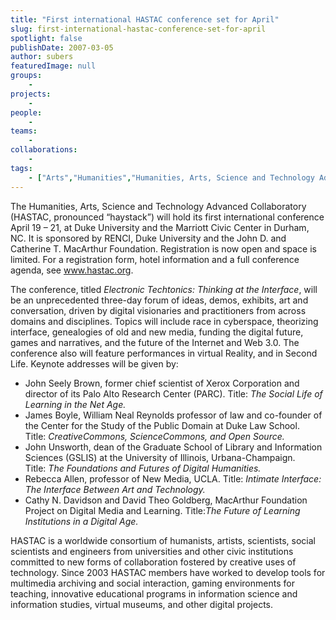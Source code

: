 ```yaml
---
title: "First international HASTAC conference set for April"
slug: first-international-hastac-conference-set-for-april
spotlight: false
publishDate: 2007-03-05
author: subers
featuredImage: null
groups:
    - 
projects:
    - 
people:
    - 
teams: 
    - 
collaborations:
    - 
tags:
    - ["Arts","Humanities","Humanities, Arts, Science and Technology Advanced Collaboratory (HASTAC)"]
---
```

The Humanities, Arts, Science and Technology Advanced Collaboratory (HASTAC, pronounced “haystack”) will hold its first international conference April 19 – 21, at Duke University and the Marriott Civic Center in Durham, NC. It is sponsored by RENCI, Duke University and the John D. and Catherine T. MacArthur Foundation. Registration is now open and space is limited. For a registration form, hotel information and a full conference agenda, see <a href="http://www.hastac.org/" target="_blank">www.hastac.org</a>.

<!--more-->
The conference, titled <em>Electronic Techtonics: Thinking at the Interface</em>, will be an unprecedented three-day forum of ideas, demos, exhibits, art and conversation, driven by digital visionaries and practitioners from across domains and disciplines. Topics will include race in cyberspace, theorizing interface, genealogies of old and new media, funding the digital future, games and narratives, and the future of the Internet and Web 3.0. The conference also will feature performances in virtual Reality, and in Second Life.
Keynote addresses will be given by:
<ul>
	<li>John Seely Brown, former chief scientist of Xerox Corporation and director of its Palo Alto Research Center (PARC). Title: <em>The Social Life of Learning in the Net Age.</em></li>
	<li>James Boyle, William Neal Reynolds professor of law and co-founder of the Center for the Study of the Public Domain at Duke Law School. Title: <em>Creative</em><em>Commons</em><em>, </em><em>Science</em><em>Commons</em><em>, and Open Source.</em></li>
	<li>John Unsworth, dean of the Graduate School of Library and Information Sciences (GSLIS) at the University of Illinois, Urbana-Champaign. Title: <em>The Foundations and Futures of Digital Humanities.</em></li>
	<li>Rebecca Allen, professor of New Media, UCLA. Title: <em>Intimate Interface: The Interface Between Art and Technology.</em></li>
	<li>Cathy N. Davidson and David Theo Goldberg, MacArthur Foundation Project on Digital Media and Learning. Title:<em>The Future of Learning Institutions in a Digital Age.</em></li>
</ul>
HASTAC is a worldwide consortium of humanists, artists, scientists, social scientists and engineers from universities and other civic institutions committed to new forms of collaboration fostered by creative uses of technology. Since 2003 HASTAC members have worked to develop tools for multimedia archiving and social interaction, gaming environments for teaching, innovative educational programs in information science and information studies, virtual museums, and other digital projects.
